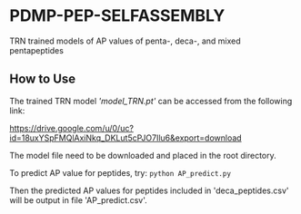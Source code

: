 # PDMP-PEP-SELFASSEMBLY
TRN trained models of AP values of penta-, deca-, and mixed pentapeptides

## How to Use

The trained TRN model _'model_TRN.pt'_ can be accessed from the following link:

https://drive.google.com/u/0/uc?id=18uxYSpFMQlAxiNkq_DKLut5cPJO7Ilu6&export=download

The model file need to be downloaded and placed in the root directory.

To predict AP value for peptides, try:
`python AP_predict.py`

Then the predicted AP values for peptides included in 'deca_peptides.csv' will be output in file 'AP_predict.csv'.
